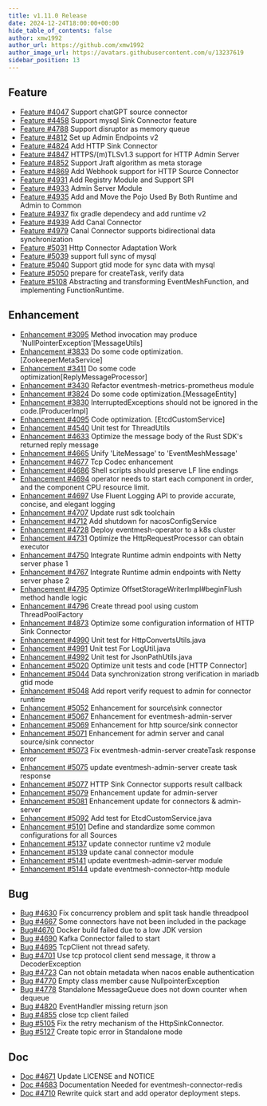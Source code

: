 ```yaml
---
title: v1.11.0 Release
date: 2024-12-24T18:00:00+00:00
hide_table_of_contents: false
author: xmw1992
author_url: https://github.com/xmw1992
author_image_url: https://avatars.githubusercontent.com/u/13237619
sidebar_position: 13
---
```


## Feature

- [Feature #4047](https://github.com/apache/eventmesh/issues/4047) Support chatGPT source connector
- [Feature #4458](https://github.com/apache/eventmesh/issues/4458) Support mysql Sink Connector feature
- [Feature #4788](https://github.com/apache/eventmesh/issues/4788) Support disruptor as memory queue
- [Feature #4812](https://github.com/apache/eventmesh/issues/4812) Set up Admin Endpoints v2
- [Feature #4824](https://github.com/apache/eventmesh/issues/4824) Add HTTP Sink Connector
- [Feature #4847](https://github.com/apache/eventmesh/issues/4847) HTTPS/(m)TLSv1.3 support for HTTP Admin Server
- [Feature #4852](https://github.com/apache/eventmesh/issues/4852) Support Jraft algorithm as meta storage
- [Feature #4869](https://github.com/apache/eventmesh/issues/4869) Add Webhook support for HTTP Source Connector
- [Feature #4931](https://github.com/apache/eventmesh/issues/4931) Add Registry Module and Support SPI
- [Feature #4933](https://github.com/apache/eventmesh/issues/4933) Admin Server Module
- [Feature #4935](https://github.com/apache/eventmesh/issues/4935) Add and Move the Pojo Used By Both Runtime and Admin to Common
- [Feature #4937](https://github.com/apache/eventmesh/issues/4937) fix gradle dependecy and add runtime v2
- [Feature #4939](https://github.com/apache/eventmesh/issues/4939) Add Canal Connector
- [Feature #4979](https://github.com/apache/eventmesh/issues/4979) Canal Connector supports bidirectional data synchronization
- [Feature #5031](https://github.com/apache/eventmesh/issues/5031) Http Connector Adaptation Work
- [Feature #5039](https://github.com/apache/eventmesh/issues/5039) support full sync of mysql
- [Feature #5040](https://github.com/apache/eventmesh/issues/5040) Support gtid mode for sync data with mysql
- [Feature #5050](https://github.com/apache/eventmesh/issues/5050) prepare for createTask, verify data
- [Feature #5108](https://github.com/apache/eventmesh/issues/5108) Abstracting and transforming EventMeshFunction, and implementing FunctionRuntime.

## Enhancement

- [Enhancement #3095](https://github.com/apache/eventmesh/issues/3095) Method invocation may produce 'NullPointerException'[MessageUtils]
- [Enhancement #3833](https://github.com/apache/eventmesh/issues/3833) Do some code optimization.[ZookeeperMetaService]
- [Enhancement #3411](https://github.com/apache/eventmesh/issues/3411) Do some code optimization[ReplyMessageProcessor]
- [Enhancement #3430](https://github.com/apache/eventmesh/issues/3430) Refactor eventmesh-metrics-prometheus module
- [Enhancement #3824](https://github.com/apache/eventmesh/issues/3824) Do some code optimization.[MessageEntity]
- [Enhancement #3830](https://github.com/apache/eventmesh/issues/3830) InterruptedExceptions should not be ignored in the code.[ProducerImpl]
- [Enhancement #4095](https://github.com/apache/eventmesh/issues/4095) Code optimization. [EtcdCustomService]
- [Enhancement #4540](https://github.com/apache/eventmesh/issues/4540) Unit test for ThreadUtils
- [Enhancement #4633](https://github.com/apache/eventmesh/issues/4633) Optimize the message body of the Rust SDK's returned reply message
- [Enhancement #4665](https://github.com/apache/eventmesh/issues/4665) Unify 'LiteMessage' to 'EventMeshMessage'
- [Enhancement #4677](https://github.com/apache/eventmesh/issues/4677) Tcp Codec enhancement
- [Enhancement #4686](https://github.com/apache/eventmesh/issues/4686) Shell scripts should preserve LF line endings
- [Enhancement #4694](https://github.com/apache/eventmesh/issues/4694) operator needs to start each component in order, and the component CPU resource limit.
- [Enhancement #4697](https://github.com/apache/eventmesh/issues/4697) Use Fluent Logging API to provide accurate, concise, and elegant logging
- [Enhancement #4707](https://github.com/apache/eventmesh/issues/4707) Update rust sdk toolchain
- [Enhancement #4712](https://github.com/apache/eventmesh/issues/4712) Add shutdown for nacosConfigService
- [Enhancement #4728](https://github.com/apache/eventmesh/issues/4728) Deploy eventmesh-operator to a k8s cluster
- [Enhancement #4731](https://github.com/apache/eventmesh/issues/4731) Optimize the HttpRequestProcessor can obtain executor
- [Enhancement #4750](https://github.com/apache/eventmesh/issues/4750) Integrate Runtime admin endpoints with Netty server phase 1
- [Enhancement #4767](https://github.com/apache/eventmesh/issues/4767) Integrate Runtime admin endpoints with Netty server phase 2
- [Enhancement #4795](https://github.com/apache/eventmesh/issues/4795) Optimize OffsetStorageWriterImpl#beginFlush method handle logic
- [Enhancement #4796](https://github.com/apache/eventmesh/issues/4796) Create thread pool using custom ThreadPoolFactory
- [Enhancement #4873](https://github.com/apache/eventmesh/issues/4873) Optimize some configuration information of HTTP Sink Connector
- [Enhancement #4990](https://github.com/apache/eventmesh/issues/4990) Unit test for HttpConvertsUtils.java
- [Enhancement #4991](https://github.com/apache/eventmesh/issues/4991) Unit test For LogUtil.java
- [Enhancement #4992](https://github.com/apache/eventmesh/issues/4992) Unit test for JsonPathUtils.java
- [Enhancement #5020](https://github.com/apache/eventmesh/issues/5020) Optimize unit tests and code [HTTP Connector]
- [Enhancement #5044](https://github.com/apache/eventmesh/issues/5044) Data synchronization strong verification in mariadb gtid mode
- [Enhancement #5048](https://github.com/apache/eventmesh/issues/5048) Add report verify request to admin for connector runtime
- [Enhancement #5052](https://github.com/apache/eventmesh/issues/5052) Enhancement for source\sink connector
- [Enhancement #5067](https://github.com/apache/eventmesh/issues/5067) Enhancement for eventmesh-admin-server
- [Enhancement #5069](https://github.com/apache/eventmesh/issues/5069) Enhancement for http source/sink connector
- [Enhancement #5071](https://github.com/apache/eventmesh/issues/5071) Enhancement for admin server and canal source/sink connector
- [Enhancement #5073](https://github.com/apache/eventmesh/issues/5073) Fix eventmesh-admin-server createTask response error
- [Enhancement #5075](https://github.com/apache/eventmesh/issues/5075) update eventmesh-admin-server create task response
- [Enhancement #5077](https://github.com/apache/eventmesh/issues/5077) HTTP Sink Connector supports result callback
- [Enhancement #5079](https://github.com/apache/eventmesh/issues/5079) Enhancement update for admin-server
- [Enhancement #5081](https://github.com/apache/eventmesh/issues/5081) Enhancement update for connectors & admin-server
- [Enhancement #5092](https://github.com/apache/eventmesh/issues/5092) Add test for EtcdCustomService.java
- [Enhancement #5101](https://github.com/apache/eventmesh/issues/5101) Define and standardize some common configurations for all Sources
- [Enhancement #5137](https://github.com/apache/eventmesh/issues/5137) update connector runtime v2 module
- [Enhancement #5139](https://github.com/apache/eventmesh/issues/5139) update canal connector module
- [Enhancement #5141](https://github.com/apache/eventmesh/issues/5141) update eventmesh-admin-server module
- [Enhancement #5144](https://github.com/apache/eventmesh/issues/5144) update eventmesh-connector-http module

## Bug

- [Bug #4630](https://github.com/apache/eventmesh/issues/4630) Fix concurrency problem and split task handle threadpool
- [Bug #4667](https://github.com/apache/eventmesh/issues/4667) Some connectors have not been included in the package
- [Bug#4670](https://github.com/apache/eventmesh/issues/4670) Docker build failed due to a low JDK version
- [Bug #4690](https://github.com/apache/eventmesh/issues/4690) Kafka Connector failed to start
- [Bug #4695](https://github.com/apache/eventmesh/issues/4695) TcpClient not thread safety.
- [Bug #4701](https://github.com/apache/eventmesh/issues/4701) Use tcp protocol client send message, it throw a DecoderException
- [Bug #4723](https://github.com/apache/eventmesh/issues/4723) Can not obtain metadata when nacos enable authentication
- [Bug #4770](https://github.com/apache/eventmesh/issues/4770) Empty class member cause NullpointerException
- [Bug #4778](https://github.com/apache/eventmesh/issues/4778) Standalone MessageQueue does not down counter when dequeue
- [Bug #4820](https://github.com/apache/eventmesh/issues/4820) EventHandler missing return json
- [Bug #4855](https://github.com/apache/eventmesh/issues/4855) close tcp client failed
- [Bug #5105](https://github.com/apache/eventmesh/issues/5105) Fix the retry mechanism of the HttpSinkConnector.
- [Bug #5127](https://github.com/apache/eventmesh/issues/5127) Create topic error in Standalone mode

## Doc

- [Doc #4671](https://github.com/apache/eventmesh/issues/4671) Update LICENSE and NOTICE
- [Doc #4683](https://github.com/apache/eventmesh/issues/4683) Documentation Needed for eventmesh-connector-redis
- [Doc #4710](https://github.com/apache/eventmesh/issues/4710) Rewrite quick start and add operator deployment steps. 
